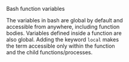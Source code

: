 Bash function variables

The variables in bash are global by default and  
accessible from anywhere, including function  
bodies. Variables defined inside a function are  
also global. Adding the keyword `local` makes  
the term accessible only within the function  
and the child functions/processes.  
